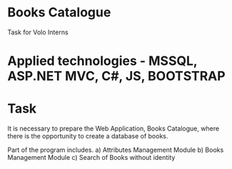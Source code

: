 # Books Catalogue
Task for Volo Interns

# Applied technologies - MSSQL, ASP.NET MVC, C#, JS, BOOTSTRAP

# Task

It is necessary to prepare the Web Application, Books Catalogue,
where there is the opportunity to create a database of books.

Part of the program includes․
     a) Attributes Management Module
     b) Books Management Module
     c) Search of Books without identity
